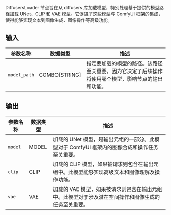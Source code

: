 DiffusersLoader 节点旨在从 diffusers 库加载模型，特别处理基于提供的模型路径加载 UNet、CLIP 和 VAE 模型。它促进了这些模型与 ComfyUI 框架的集成，使得能够实现文本到图像生成、图像操作等高级功能。

## 输入

| 参数名称 | 数据类型 | 描述                                                         |
| -------- | -------- | ------------------------------------------------------------ |
| `model_path` | COMBO[STRING] | 指定要加载的模型的路径。该路径至关重要，因为它决定了后续操作将使用哪个模型，影响节点的输出和功能。 |

## 输出

| 参数名称 | 数据类型 | 描述                                       |
| -------- | -------- | ------------------------------------------ |
| `model`  | MODEL    | 加载的 UNet 模型，是输出元组的一部分。此模型对于 ComfyUI 框架内的图像合成和操作任务至关重要。 |
| `clip`   | CLIP     | 加载的 CLIP 模型，如果被请求则包含在输出元组中。此模型能够实现高级文本和图像理解及操作功能。 |
| `vae`    | VAE      | 加载的 VAE 模型，如果被请求则包含在输出元组中。此模型对于涉及潜在空间操作和图像生成的任务至关重要。 |
